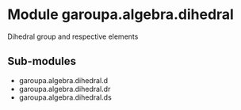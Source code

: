 Module garoupa.algebra.dihedral
===============================
Dihedral group and respective elements

Sub-modules
-----------
* garoupa.algebra.dihedral.d
* garoupa.algebra.dihedral.dr
* garoupa.algebra.dihedral.ds